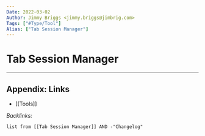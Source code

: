 ```yaml
---
Date: 2022-03-02
Author: Jimmy Briggs <jimmy.briggs@jimbrig.com>
Tags: ["#Type/Tool"]
Alias: ["Tab Session Manager"]
---
```


# Tab Session Manager

***

## Appendix: Links

- [[Tools]]

*Backlinks:*

```dataview
list from [[Tab Session Manager]] AND -"Changelog"
```